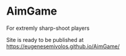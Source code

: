 # AimGame
For extremly sharp-shoot players

Site is ready to be published at https://eugenesemivolos.github.io/AimGame/
